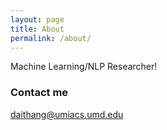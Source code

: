 ```yaml
---
layout: page
title: About
permalink: /about/
---
```


Machine Learning/NLP Researcher!

### Contact me

[daithang@umiacs.umd.edu](mailto:daithang@umiacs.umd.edu)
